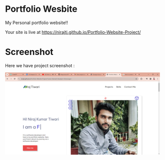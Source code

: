 # Portfolio Wesbite
My Personal portfolio website!!


Your site is live at https://nirajti.github.io/Portfolio-Website-Project/

# Screenshot
Here we have project screenshot :

![screenshot](screenshot.png)
